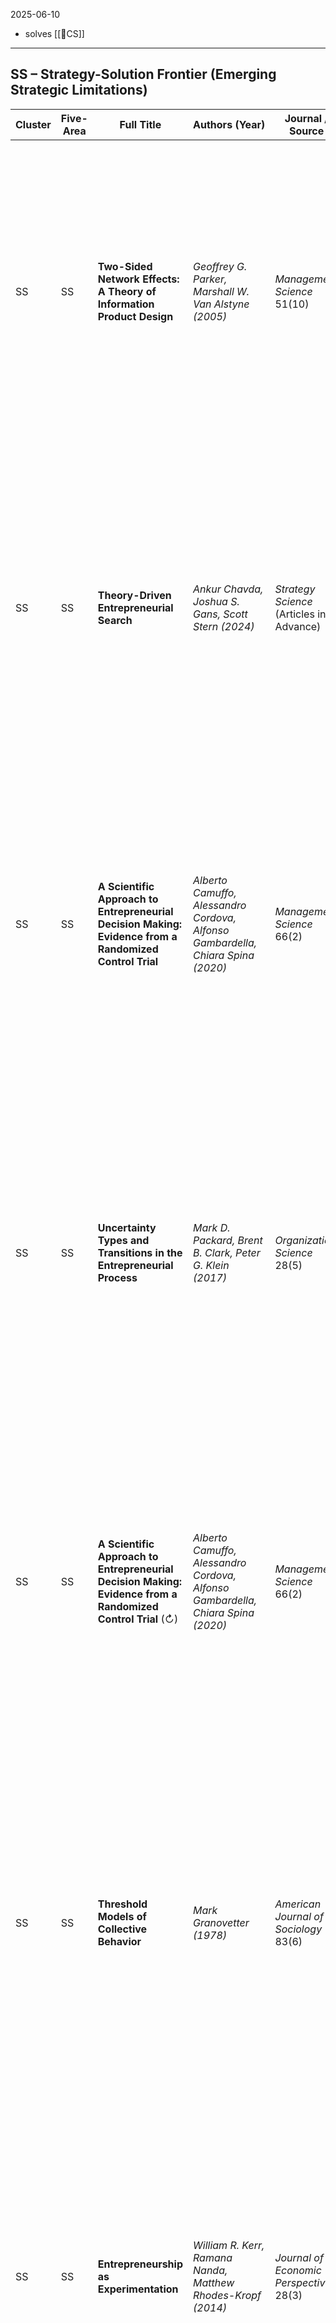2025-06-10
- solves [[📜CS]]

---
## SS – Strategy-Solution Frontier (Emerging Strategic Limitations)

| Cluster | Five-Area | Full Title                                                                                                 | Authors (Year)                                                                  | Journal / Source                         | Key Reason for Inclusion                                                                                                                                                                                                                                                                                                                                                                                                                                                                    | Filename                                                                  |
| ------- | --------- | ---------------------------------------------------------------------------------------------------------- | ------------------------------------------------------------------------------- | ---------------------------------------- | ------------------------------------------------------------------------------------------------------------------------------------------------------------------------------------------------------------------------------------------------------------------------------------------------------------------------------------------------------------------------------------------------------------------------------------------------------------------------------------------- | ------------------------------------------------------------------------- |
| SS      | SS        | **Two-Sided Network Effects: A Theory of Information Product Design**                                      | _Geoffrey G. Parker, Marshall W. Van Alstyne (2005)_                            | _Management Science_ 51(10)              | Presents a formal model of **two-sided network externalities**, which underpins modern platform startups. This work highlights a frontier strategic challenge: entrepreneurs in platform markets must manage cross-side demand effects, something traditional startup strategy didn’t address. Including this shows the need for new solution frameworks (like ours) to account for network effects in entrepreneurial strategy.                                                            | [[📜ss_parker05_twosided_network_ext]]                                    |
| SS      | SS        | **Theory-Driven Entrepreneurial Search**                                                                   | _Ankur Chavda, Joshua S. Gans, Scott Stern (2024)_                              | _Strategy Science_ (Articles in Advance) | Develops a **Bayesian model of how entrepreneurs update their beliefs through experimentation**. It finds that “theory-based” entrepreneurs optimally pivot in counterintuitive ways (sometimes persisting after good outcomes and reverting after bad ones). This cutting-edge work indicates the current limits of entrepreneurial strategy – and inspires solution approaches (like ours) that explicitly model belief-updating and optimal pivot rules.                                 | [[📜SS_stern24_model(beliefs, experimentation)]]                          |
| SS      | SS        | **A Scientific Approach to Entrepreneurial Decision Making: Evidence from a Randomized Control Trial**     | _Alberto Camuffo, Alessandro Cordova, Alfonso Gambardella, Chiara Spina (2020)_ | _Management Science_ 66(2)               | Provides RCT evidence that **founders trained to systematically formulate and test hypotheses (iterative experiments)** outperform those using intuition or planning. This reveals a frontier: mainstream strategy doesn’t yet fully embed scientific experimentation. Our solution builds on this insight, pushing the strategy frontier by systematizing entrepreneurial experiments for learning.                                                                                        | 📜SS_spina16_elicit(beliefs, systematically)                              |
| SS      | SS        | **Uncertainty Types and Transitions in the Entrepreneurial Process**                                       | _Mark D. Packard, Brent B. Clark, Peter G. Klein (2017)_                        | _Organization Science_ 28(5)             | Argues that entrepreneurial opportunities are **not objectively “found” but continuously formed and revised through judgment under uncertainty**. It provides a nuanced view that opportunities evolve with entrepreneurs’ beliefs (“small histories”), highlighting a limitation in strategy research that often treats opportunities as static. This insight supports the need for solution frameworks (like ours) that allow continuous opportunity re-evaluation as situations change.  | [[📜SS_packard17_observe(opportunities, beliefs)]]                        |
| SS      | SS        | **A Scientific Approach to Entrepreneurial Decision Making: Evidence from a Randomized Control Trial** (↻) | _Alberto Camuffo, Alessandro Cordova, Alfonso Gambardella, Chiara Spina (2020)_ | _Management Science_ 66(2)               | _(Same study as above, emphasized for a different insight.)_ Demonstrates how **structuring venture experiments explicitly to maximize learning** (e.g. setting clear hypotheses, “pivot thresholds”) leads to better outcomes. This pushes the solution frontier by showing that beyond _what_ strategy to pursue, _how_ to systematically experiment is crucial – a practice our approach aims to mainstream.                                                                             | [[📜SS_camuffo19_structure(experiments, learning)]]                       |
| SS      | SS        | **Threshold Models of Collective Behavior**                                                                | _Mark Granovetter (1978)_                                                       | _American Journal of Sociology_ 83(6)    | A classic model explaining how **individual adoption decisions aggregate into collective outcomes via thresholds**. It highlights a strategic frontier relevant to entrepreneurship: many startup outcomes (product adoption, viral growth) depend on social contagion and herd behavior, which traditional entrepreneurial strategy barely incorporates. This inclusion suggests our research will leverage such models to inform strategies in networked or community-influenced markets. | [[📜SS_granovetter78_model(collective-behavior, thresholds)]]             |
| SS      | SS        | **Entrepreneurship as Experimentation**                                                                    | _William R. Kerr, Ramana Nanda, Matthew Rhodes-Kropf (2014)_                    | _Journal of Economic Perspectives_ 28(3) | Asserts that **entrepreneurship should be viewed as a series of experiments**, because outcomes are highly uncertain and skewed. The authors argue investors and founders must tolerate many failures to find big successes. This thought-piece pushes the strategy frontier by framing startup strategy not as one grand plan but as a process of trial-and-error – exactly the mindset our solution operationalizes through formal decision support.                                      | [[📜SS_kerr14_systematize(experimentation, entrepreneurship)]]            |
| CN+SS   | SS        | **Learning from Samples of One or Fewer**                                                                  | _James G. March, Lee Sproull, Michael Tamuz (1991)_                             | _Organization Science_ 2(1)              | Classic study showing organizations often **learn from very limited data (“samples of one or none”)** and are prone to mislearning from singular events. This straddles cause and solution: it’s a _cause_ of strategic error (startups base strategies on tiny anecdotal evidence) and points to a _solution frontier_ – methods to extract reliable insights from minimal experience (precisely what our rigorous, small-sample analytical approach aims to provide).                     | [[📜CN+SS_march91_extract(organizations, small-histories)]]               |
| SS      | SS        | **A Structural Model of Mentorship in Startup Accelerators: Matching, Learning, and Value Creation**       | _Mohaddeseh Heydari Nejad (2022)_                                               | Working Paper (Job Market Paper)         | Develops a quantitative model of **mentor–startup matching and learning** in accelerators, and estimates how mentorship creates value for new ventures. This cutting-edge research addresses a strategic/operational frontier: the optimal design of accelerator mentorship, which current theory treats simplistically. It informs our work by illustrating how structured mentorship and learning mechanisms can be modeled to improve startup outcomes.                                  | [[📜SS_Nejad22_A structural model of mentorship in startup accelerators]] |

